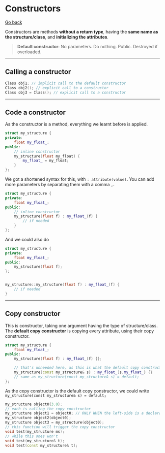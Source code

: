 # Constructors

[Go back](../index.md#structures-and-classes)

Constructors are methods **without a return type**, having the **same name as the structure/class**, and **initializing the attributes**.

> **Default constructor**: No parameters. Do nothing. Public. Destroyed if overloaded.

<hr class="sl">

## Calling a constructor

```cpp
Class obj1; // implicit call to the default constructor
Class obj2(); // explicit call to a constructor
Class obj3 = Class(); // explicit call to a constructor
```

<hr class="sr">

## Code a constructor

As the constructor is a method, everything we learnt before is applied.

```cpp
struct my_structure {
private:
    float my_float_;
public:
	// inline constructor
    my_structure(float my_float) {
        my_float_ = my_float;
    }
};
```

We got a shortened syntax for this, with `: attribute(value)`. You can add more parameters by separating them with a comma `,`.

```cpp
struct my_structure {
private:
    float my_float_;
public:
	// inline constructor
    my_structure(float f) : my_float_(f) {
        // if needed
    }
};
```

And we could also do

```cpp
struct my_structure {
private:
    float my_float_;
public:
    my_structure(float f);
};


my_structure::my_structure(float f) : my_float_(f) {
	// if needed
}
```

<hr class="sr">

## Copy constructor

This is constructor, taking one argument having the type of structure/class. The **default copy constructor** is copying every attribute, using their copy constructor.

```cpp
struct my_structure {
    float my_float_;
public:
    my_structure(float f) : my_float_(f) {};

    // that's unneeded here, as this is what the default copy constructor is doing
    my_structure(const my_structure& s) : my_float_(s.my_float_) {}
    // same as my_structure(const my_structure& s) = default;
};
```

As the copy constructor is the default copy constructor, we could write `my_structure(const my_structure& s) = default;`

```cpp
my_structure object0(3.0);
// each is calling the copy constructor
my_structure object1 = object0; // ONLY WHEN the left-side is a declaration
my_structure object2(object0);
my_structure object3 = my_structure(object0);
// this function will trigger the copy constructor
void test(my_structure ms);
// while this ones won't
void test(my_structure& t);
void test(const my_structure& t);
```